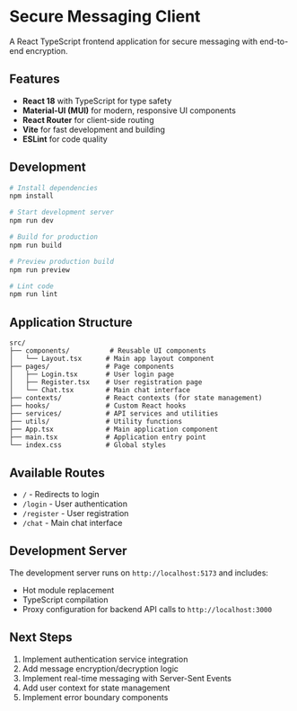 # Secure Messaging Client

A React TypeScript frontend application for secure messaging with end-to-end encryption.

## Features

- **React 18** with TypeScript for type safety
- **Material-UI (MUI)** for modern, responsive UI components
- **React Router** for client-side routing
- **Vite** for fast development and building
- **ESLint** for code quality

## Development

```bash
# Install dependencies
npm install

# Start development server
npm run dev

# Build for production
npm run build

# Preview production build
npm run preview

# Lint code
npm run lint
```

## Application Structure

```
src/
├── components/          # Reusable UI components
│   └── Layout.tsx      # Main app layout component
├── pages/              # Page components
│   ├── Login.tsx       # User login page
│   ├── Register.tsx    # User registration page
│   └── Chat.tsx        # Main chat interface
├── contexts/           # React contexts (for state management)
├── hooks/              # Custom React hooks
├── services/           # API services and utilities
├── utils/              # Utility functions
├── App.tsx             # Main application component
├── main.tsx            # Application entry point
└── index.css           # Global styles
```

## Available Routes

- `/` - Redirects to login
- `/login` - User authentication
- `/register` - User registration
- `/chat` - Main chat interface

## Development Server

The development server runs on `http://localhost:5173` and includes:
- Hot module replacement
- TypeScript compilation
- Proxy configuration for backend API calls to `http://localhost:3000`

## Next Steps

1. Implement authentication service integration
2. Add message encryption/decryption logic
3. Implement real-time messaging with Server-Sent Events
4. Add user context for state management
5. Implement error boundary components